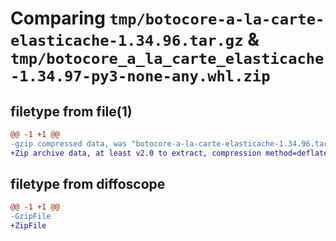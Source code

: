 # Comparing `tmp/botocore-a-la-carte-elasticache-1.34.96.tar.gz` & `tmp/botocore_a_la_carte_elasticache-1.34.97-py3-none-any.whl.zip`

## filetype from file(1)

```diff
@@ -1 +1 @@
-gzip compressed data, was "botocore-a-la-carte-elasticache-1.34.96.tar", last modified: Thu May  2 01:01:20 2024, max compression
+Zip archive data, at least v2.0 to extract, compression method=deflate
```

## filetype from diffoscope

```diff
@@ -1 +1 @@
-GzipFile
+ZipFile
```

